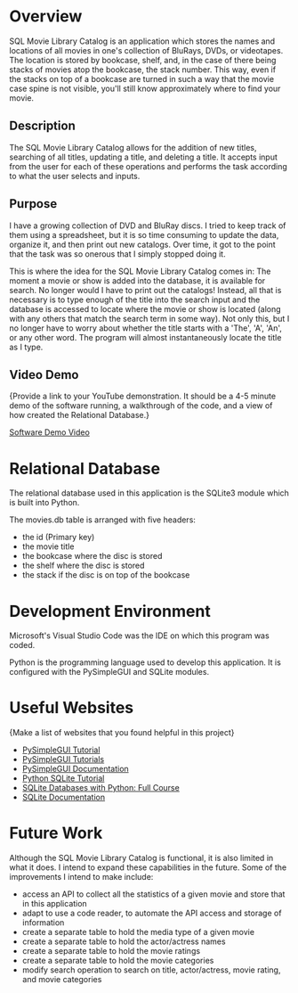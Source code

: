 # Overview

SQL Movie Library Catalog is an application which stores the names and locations of all movies in one's collection of BluRays, DVDs, or videotapes. The location is stored by bookcase, shelf, and, in the case of there being stacks of movies atop the bookcase, the stack number. This way, even if the stacks on top of a bookcase are turned in such a way that the movie case spine is not visible, you'll still know approximately where to find your movie.

## Description
The SQL Movie Library Catalog allows for the addition of new titles, searching of all titles, updating a title, and deleting a title. It accepts input from the user for each of these operations and performs the task according to what the user selects and inputs.

## Purpose
I have a growing collection of DVD and BluRay discs. I tried to keep track of them using a spreadsheet, but it is so time consuming to update the data, organize it, and then print out new catalogs. Over time, it got to the point that the task was so onerous that I simply stopped doing it. 

This is where the idea for the SQL Movie Library Catalog comes in: The moment a movie or show is added into the database, it is available for search. No longer would I have to print out the catalogs! Instead, all that is necessary is to type enough of the title into the search input and the database is accessed to locate where the movie or show is located (along with any others that match the search term in some way). Not only this, but I no longer have to worry about whether the title starts with a 'The', 'A', 'An', or any other word. The program will almost instantaneously locate the title as I type.

## Video Demo
{Provide a link to your YouTube demonstration. It should be a 4-5 minute demo of the software running, a walkthrough of the code, and a view of how created the Relational Database.}

[Software Demo Video](http://youtube.link.goes.here)

# Relational Database

The relational database used in this application is the SQLite3 module which is built into Python.

The movies.db table is arranged with five headers:
- the id (Primary key)
- the movie title
- the bookcase where the disc is stored
- the shelf where the disc is stored
- the stack if the disc is on top of the bookcase

# Development Environment

Microsoft's Visual Studio Code was the IDE on which this program was coded.

Python is the programming language used to develop this application. It is configured with the PySimpleGUI and SQLite modules.

# Useful Websites

{Make a list of websites that you found helpful in this project}

- [PySimpleGUI Tutorial](https://www.youtube.com/watch?v=LzCfNanQ_9c)
- [PySimpleGUI Tutorials](https://www.youtube.com/playlist?list=PL1A5nGiCuucueLRBA0VKHIjYTYipHqzcZ)
- [PySimpleGUI Documentation](https://www.pysimplegui.org/en/latest/)
- [Python SQLite Tutorial](https://www.youtube.com/watch?v=pd-0G0MigUA)
- [SQLite Databases with Python: Full Course](https://www.youtube.com/watch?v=byHcYRpMgI4)
- [SQLite Documentation](https://docs.python.org/3/library/sqlite3.html)

# Future Work

Although the SQL Movie Library Catalog is functional, it is also limited in what it does. I intend to expand these capabilities in the future. Some of the improvements I intend to make include:

- access an API to collect all the statistics of a given movie and store that in this application
- adapt to use a code reader, to automate the API access and storage of information
- create a separate table to hold the media type of a given movie
- create a separate table to hold the actor/actress names 
- create a separate table to hold the movie ratings
- create a separate table to hold the movie categories
- modify search operation to search on title, actor/actress, movie rating, and movie categories

